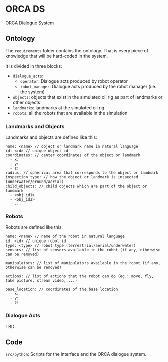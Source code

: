 # ORCA DS
ORCA Dialogue System

## Ontology

The `requirements` folder contains the ontology. That is every piece of knowledge that will be hard-coded in the system.

It is divided in three blocks:
*   `dialogue_acts`:
    * `operator`: Dialogue acts produced by robot operator
    * `robot_manager`: Dialogue acts produced by the robot manager (i.e. the system)
* `objects`: objects that exist in the simulated oil rig as part of landmarks or other objects
* `landmarks`: landmarks at the simulated oil rig
* `robots`: all the robots that are available in the simulation

### Landmarks and Objects

Landmarks and objects are defined like this:

```
name: <name> // object or landmark name in natural language
id: <id> // unique object id
coordinates: // center coordinates of the object or landmark
  - x:
  - y:
  - z:
radius: // spherical area that corresponds to the object or landmark
inspection_type: // how the object or landmark is inspected (underwater/ground/aerial)
child_objects: // child objects which are part of the object or landmark
  - <obj_id1>
  - <obj_id2>
  - ...
```

### Robots

Robots are defined like this:

```
name: <name> // name of the robot in natural language
id: <id> // unique robot id
type: <type> // robot type (terrestrial/aerial/underwater)
sensors: // list of sensors available in the robot (if any, otherwise can be removed)
  -
manipulators: // list of manipulators available in the robot (if any, otherwise can be removed)
  - 
actions: // list of actions that the robot can do (eg.: move, fly, take picture, stream video, ...)
  - 
base_location: // coordinates of the base location
  - x:
  - y:
  - z:
```

### Dialogue Acts

TBD

## Code

`src/python`: Scripts for the interface and the ORCA dialogue system.

